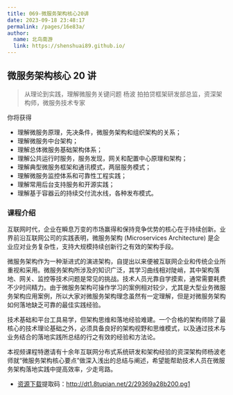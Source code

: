 ```yaml
---
title: 069-微服务架构核心20讲
date: 2023-09-18 23:48:17
permalink: /pages/16e83a/
author:
  name: 北鸟南游
  link: https://shenshuai89.github.io/
---
```


## 微服务架构核心 20 讲

> 从理论到实践，理解微服务关键问题
> 杨波 拍拍贷框架研发部总监，资深架构师，微服务技术专家

你将获得

- 理解微服务原理，先决条件，微服务架构和组织架构的关系；
- 理解微服务中台架构；
- 理解总体微服务基础架构体系；
- 理解公共运行时服务，服务发现，网关和配置中心原理和架构；
- 理解典型微服务框架和通讯模式，两层服务模式；
- 理解微服务监控体系和可靠性工程实践；
- 理解常用后台支持服务和开源实践；
- 理解基于容器云的持续交付流水线，各种发布模式。

### 课程介绍

互联网时代，企业在瞬息万变的市场赢得和保持竞争优势的核心在于持续创新。业界前沿互联网公司的实践表明，微服务架构 (Microservices Architecture) 是企业应对业务复杂性，支持大规模持续创新行之有效的架构手段。

微服务架构作为一种渐进式的演进架构，自提出以来便被互联网企业和传统企业所重视和采用。微服务架构所涉及的知识广泛，其学习曲线相对陡峭，其中架构落地、网关、监控等技术问题是常见的挑战。技术人员光靠自学摸索，通常需要耗费不少时间精力。由于微服务架构可操作学习的案例相对较少，尤其是大型业务微服务架构应用案例，所以大家对微服务架构理念虽然有一定理解，但是对微服务架构如何落地缺乏可靠的最佳实践经验。

技术基础和平台工具易学，但架构思维和落地经验难建。一个合格的架构师除了最核心的技术理论基础之外，必须具备良好的架构视野和思维模式，以及通过技术与业务结合的落地实践所总结的行之有效的经验和方法论。

本视频课程特邀请有十余年互联网分布式系统研发和架构经验的资深架构师杨波老师就“微服务架构核心要点”做深入浅出的总结与阐述，希望能帮助技术人员在微服务架构落地实践中提高效率，少走弯路。

- [资源下载](https://www.aliyundrive.com/s/FswA3tB6GUd)提取码：http://dt1.8tupian.net/2/29369a28b200.pg1
